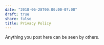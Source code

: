 ```yaml
---
date: "2018-06-28T00:00:00-07:00"
draft: true
share: false
title: Privacy Policy
---
```


Anything you post here can be seen by others.

